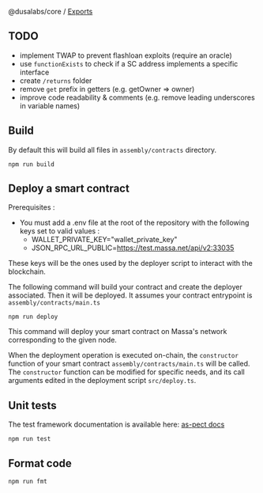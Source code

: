 @dusalabs/core / [Exports](modules.md)

## TODO

-   implement TWAP to prevent flashloan exploits (require an oracle)
-   use `functionExists` to check if a SC address implements a specific interface
-   create `/returns` folder
-   remove `get` prefix in getters (e.g. getOwner => owner)
-   improve code readability & comments (e.g. remove leading underscores in variable names)

## Build

By default this will build all files in `assembly/contracts` directory.

```shell
npm run build
```

## Deploy a smart contract

Prerequisites :

-   You must add a .env file at the root of the repository with the following keys set to valid values :
    -   WALLET_PRIVATE_KEY="wallet_private_key"
    -   JSON_RPC_URL_PUBLIC=<https://test.massa.net/api/v2:33035>

These keys will be the ones used by the deployer script to interact with the blockchain.

The following command will build your contract and create the deployer associated. Then it will be deployed.
It assumes your contract entrypoint is `assembly/contracts/main.ts`

```shell
npm run deploy
```

This command will deploy your smart contract on Massa's network corresponding to the given node.

When the deployment operation is executed on-chain, the `constructor` function of your smart contract `assembly/contracts/main.ts` will be called.
The `constructor` function can be modified for specific needs, and its call arguments edited in the deployment script `src/deploy.ts`.

## Unit tests

The test framework documentation is available here: [as-pect docs](https://as-pect.gitbook.io/as-pect)

```shell
npm run test
```

## Format code

```shell
npm run fmt
```
